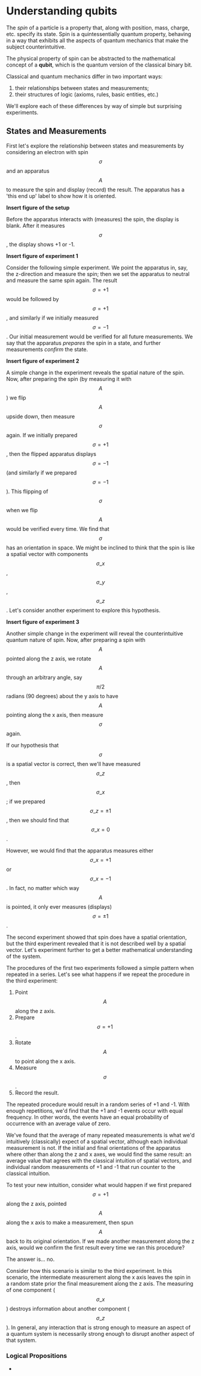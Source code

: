 # Understanding qubits

The _spin_ of a particle is a property that, along with position, mass, charge, etc. specify its state. Spin is a quintessentially quantum property, behaving in a way that exhibits all the aspects of quantum mechanics that make the subject counterintuitive.

The physical property of spin can be abstracted to the mathematical concept of a **qubit**, which is the quantum version of the classical binary bit.

Classical and quantum mechanics differ in two important ways:

1. their relationships between states and measurements;
2. their structures of logic \(axioms, rules, basic entities, etc.\)

We'll explore each of these differences by way of simple but surprising experiments.

## States and Measurements

First let's explore the relationship between states and measurements by considering an electron with spin $$\sigma$$ and an apparatus $$A$$ to measure the spin and display \(record\) the result. The apparatus has a 'this end up' label to show how it is oriented.



**Insert figure of the setup**

Before the apparatus interacts with \(measures\) the spin, the display is blank. After it measures $$\sigma$$, the display shows +1 or -1.

**Insert figure of experiment 1**

Consider the following simple experiment. We point the apparatus in, say, the z-direction and measure the spin; then we set the apparatus to neutral and measure the same spin again. The result $$\sigma = +1$$ would be followed by $$\sigma = +1$$, and similarly if we initially measured $$\sigma = -1$$. Our initial measurement would be verified for all future measurements. We say that the apparatus _prepares_ the spin in a state, and further measurements _confirm_ the state.

**Insert figure of experiment 2**

A simple change in the experiment reveals the spatial nature of the spin. Now, after preparing the spin \(by measuring it with $$A$$\) we flip $$A$$ upside down, then measure $$\sigma$$ again. If we initially prepared $$\sigma = +1$$, then the flipped apparatus displays $$\sigma = -1$$ \(and similarly if we prepared $$\sigma = -1$$\). This flipping of $$\sigma$$ when we flip $$A$$ would be verified every time. We find that $$\sigma$$ has an orientation in space. We might be inclined to think that the spin is like a spatial vector with components $$\sigma\_x$$, $$\sigma\_y$$, $$\sigma\_z$$. Let's consider another experiment to explore this hypothesis.

**Insert figure of experiment 3**

Another simple change in the experiment will reveal the counterintuitive quantum nature of spin. Now, after preparing a spin with $$A$$ pointed along the z axis, we rotate $$A$$ through an arbitrary angle, say $$\pi/2$$ radians \(90 degrees\) about the y axis to have $$A$$ pointing along the x axis, then measure $$\sigma$$ again.

If our hypothesis that $$\sigma$$ is a spatial vector is correct, then we'll have measured $$\sigma\_z$$, then $$\sigma\_x$$; if we prepared $$\sigma\_z = \pm 1$$, then we should find that $$\sigma\_x = 0$$.

However, we would find that the apparatus measures either $$\sigma\_x = +1$$ or $$\sigma\_x = -1$$. In fact, no matter which way $$A$$ is pointed, it only ever measures \(displays\) $$\sigma = \pm 1$$.

The second experiment showed that spin does have a spatial orientation, but the third experiment revealed that it is not described well by a spatial vector. Let's experiment further to get a better mathematical understanding of the system.

The procedures of the first two experiments followed a simple pattern when repeated in a series. Let's see what happens if we repeat the procedure in the third experiment:

1. Point $$A$$ along the z axis.
2. Prepare $$\sigma = +1$$.
3. Rotate $$A$$ to point along the x axis.
4. Measure $$\sigma$$.
5. Record the result.

The repeated procedure would result in a random series of +1 and -1. With enough repetitions, we'd find that the +1 and -1 events occur with equal frequency. In other words, the events have an equal probability of occurrence with an average value of zero.

We've found that the average of many repeated measurements is what we'd intuitively \(classically\) expect of a spatial vector, although each individual measurement is not. If the initial and final orientations of the apparatus where other than along the z and x axes, we would find the same result: an average value that agrees with the classical intuition of spatial vectors, and individual random measurements of +1 and -1 that run counter to the classical intuition.

To test your new intuition, consider what would happen if we first prepared $$\sigma = +1$$ along the z axis, pointed $$A$$ along the x axis to make a measurement, then spun $$A$$ back to its original orientation. If we made another measurement along the z axis, would we confirm the first result every time we ran this procedure?

The answer is... no.

Consider how this scenario is similar to the third experiment. In this scenario, the intermediate measurement along the x axis leaves the spin in a random state prior the final measurement along the z axis. The measuring of one component \($$\sigma\_x$$\) destroys information about another component \($$\sigma\_z$$\). In general, any interaction that is strong enough to measure an aspect of a quantum system is necessarily strong enough to disrupt another aspect of that system.

### Logical Propositions

* 
